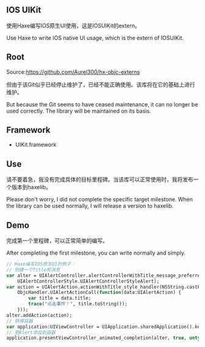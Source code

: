 ## IOS UIKit

使用Haxe编写IOS原生UI使用，这是IOSUIKit的extern。

Use Haxe to write IOS native UI usage, which is the extern of IOSUIKit.

## Root

Source:https://github.com/Aurel300/hx-objc-externs

但由于该Git似乎已经停止维护了，已经不能正确使用。该库将在它的基础上进行维护。

But because the Git seems to have ceased maintenance, it can no longer be used correctly. The library will be maintained on its basis.

## Framework
- UIKit.framework

## Use

请不要着急，我没有完成具体的目标里程碑。当该库可以正常使用时，我将发布一个版本到haxelib。

Please don't worry, I did not complete the specific target milestone. When the library can be used normally, I will release a version to haxelib.

## Demo

完成第一个里程碑，可以正常简单的编写。

After completing the first milestone, you can write normally and simply.
```haxe
// Haxe编写IOS原生UI的例子：
// 创建一个Title和消息
var alter = UIAlertController.alertControllerWithTitle_message_preferredStyle(NSString.castFromString("title"), NSString.castFromString("msg"),
    UIAlertControllerStyle.UIAlertControllerStyleAlert);
var action = UIAlertAction.actionWithTitle_style_handler(NSString.castFromString("ok"), UIAlertActionStyle.UIAlertActionStyleDefault,
    ObjcHandler.UIAlertActionCall(function(data:UIAlertAction) {
        var title = data.title;
        trace("点击事件！", title.toString());
    }));
alter.addAction(action);
// 获得容器
var application:UIViewController = UIApplication.sharedApplication().keyWindow.rootViewController;
// 把Alert添加到容器
application.presentViewController_animated_completion(alter, true, untyped nil);
```